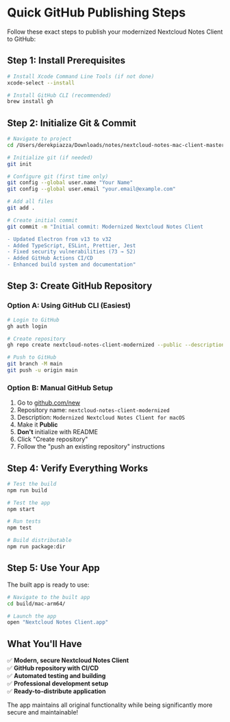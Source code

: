 # Quick GitHub Publishing Steps

Follow these exact steps to publish your modernized Nextcloud Notes Client to GitHub:

## Step 1: Install Prerequisites
```bash
# Install Xcode Command Line Tools (if not done)
xcode-select --install

# Install GitHub CLI (recommended)
brew install gh
```

## Step 2: Initialize Git & Commit
```bash
# Navigate to project
cd /Users/derekpiazza/Downloads/notes/nextcloud-notes-mac-client-master

# Initialize git (if needed)
git init

# Configure git (first time only)
git config --global user.name "Your Name"
git config --global user.email "your.email@example.com"

# Add all files
git add .

# Create initial commit
git commit -m "Initial commit: Modernized Nextcloud Notes Client

- Updated Electron from v13 to v32
- Added TypeScript, ESLint, Prettier, Jest
- Fixed security vulnerabilities (73 → 52)
- Added GitHub Actions CI/CD
- Enhanced build system and documentation"
```

## Step 3: Create GitHub Repository

### Option A: Using GitHub CLI (Easiest)
```bash
# Login to GitHub
gh auth login

# Create repository
gh repo create nextcloud-notes-client-modernized --public --description "Modernized Nextcloud Notes Client for macOS with enhanced security and developer tools"

# Push to GitHub
git branch -M main
git push -u origin main
```

### Option B: Manual GitHub Setup
1. Go to [github.com/new](https://github.com/new)
2. Repository name: `nextcloud-notes-client-modernized`
3. Description: `Modernized Nextcloud Notes Client for macOS`
4. Make it **Public**
5. **Don't** initialize with README
6. Click "Create repository"
7. Follow the "push an existing repository" instructions

## Step 4: Verify Everything Works
```bash
# Test the build
npm run build

# Test the app
npm start

# Run tests
npm test

# Build distributable
npm run package:dir
```

## Step 5: Use Your App
The built app is ready to use:
```bash
# Navigate to the built app
cd build/mac-arm64/

# Launch the app
open "Nextcloud Notes Client.app"
```

## What You'll Have

✅ **Modern, secure Nextcloud Notes Client**  
✅ **GitHub repository with CI/CD**  
✅ **Automated testing and building**  
✅ **Professional development setup**  
✅ **Ready-to-distribute application**  

The app maintains all original functionality while being significantly more secure and maintainable!
